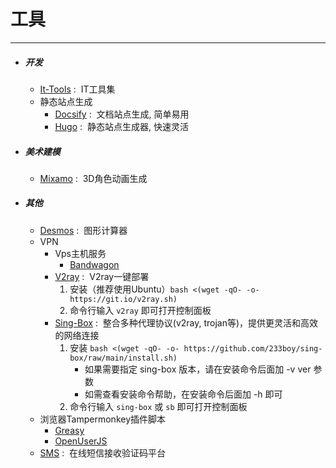 # 工具
---
- ##### 开发
  - [It-Tools](https://it-tools.tech/) :&nbsp; IT工具集
  - 静态站点生成 
    - [Docsify](https://docsify.js.org/) :&nbsp; 文档站点生成, 简单易用
    - [Hugo](https://gohugo.io/) :&nbsp; 静态站点生成器, 快速灵活

- ##### 美术建模
  - [Mixamo](https://www.mixamo.com/) :&nbsp; 3D角色动画生成
 
- ##### 其他
  + [Desmos](https://www.desmos.com/calculator?lang=zh-CN) :&nbsp; 图形计算器
  + VPN
    - Vps主机服务
      - [Bandwagon](https://bandwagonhost.com/clientarea.php)
    - [V2ray](https://github.com/233boy/v2ray) :&nbsp; V2ray一键部署
      1. 安装（推荐使用Ubuntu）`bash <(wget -qO- -o- https://git.io/v2ray.sh)`
        2. 命令行输入 `v2ray` 即可打开控制面板
    - [Sing-Box](https://github.com/233boy/sing-box) :&nbsp; 整合多种代理协议(v2ray, trojan等)，提供更灵活和高效的网络连接
      1. 安装 `bash <(wget -qO- -o- https://github.com/233boy/sing-box/raw/main/install.sh)`
         - 如果需要指定 sing-box 版本，请在安装命令后面加 -v ver 参数
         - 如需查看安装命令帮助，在安装命令后面加 -h 即可
      2. 命令行输入 `sing-box` 或 `sb` 即可打开控制面板
  + 浏览器Tampermonkey插件脚本
    - [Greasy](https://greasyfork.org/zh-CN)
    - [OpenUserJS](https://openuserjs.org)
  + [SMS](https://sms-activate.guru/cn) :&nbsp; 在线短信接收验证码平台
